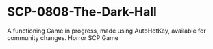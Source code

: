 # SCP-0808-The-Dark-Hall
A functioning Game in progress, made using AutoHotKey, available for community changes. Horror SCP Game
